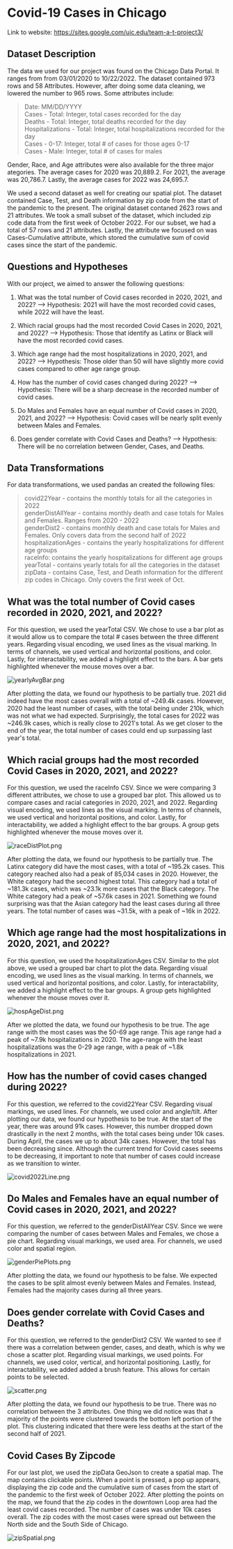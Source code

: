 # Covid-19 Cases in Chicago
Link to website: https://sites.google.com/uic.edu/team-a-t-project3/
## Dataset Description
The data we used for our project was found on the Chicago Data Portal. It ranges from from 03/01/2020 to 10/22/2022. The dataset contained 973 rows and 58 Attributes. However, after doing some data cleaning, we lowered the number to 965 rows. Some attributes include:
> Date: MM/DD/YYYY<br>
> Cases - Total: Integer, total cases recorded for the day <br>
> Deaths - Total: Integer, total deaths recorded for the day<br>
> Hospitalizations - Total: Integer, total hospitalizations recorded for the day<br>
> Cases - 0-17: Integer, total # of cases for those ages 0-17<br>
> Cases - Male: Integer, total # of cases for males<br>

Gender, Race, and Age attributes were also available for the three major ategories. The average cases for 2020 was 20,889.2. For 2021, the average was 20,786.7. Lastly, the average cases for 2022 was 24,695.7.

We used a second dataset as well for creating our spatial plot. The dataset contained Case, Test, and Death information by zip code from the start of the pandemic to the present. The original dataset contaned 2623 rows and 21 attributes. We took a small subset of the dataset, which included zip code data from the first week of October 2022. For our subset, we had a total of 57 rows and 21 attributes. Lastly, the attribute we focused on was Cases-Cumulative attribute, which stored the cumulative sum of covid cases since the start of the pandemic.

## Questions and Hypotheses
With our project, we aimed to answer the following questions:
1) What was the total number of Covid cases recorded in 2020, 2021, and 2022?
--> Hypothesis: 2021 will have the most recorded covid cases, while 2022 will have the least.

2) Which racial groups had the most recorded Covid Cases in 2020, 2021, and 2022?
--> Hypothesis: Those that identify as Latinx or Black will have the most recorded covid cases.

3) Which age range had the most hospitalizations in 2020, 2021, and 2022?
--> Hypothesis: Those older than 50 will have slightly more covid cases compared to other age range group.

4) How has the number of covid cases changed during 2022?
--> Hypothesis: There will be a sharp decrease in the recorded number of covid cases.

5) Do Males and Females have an equal number of Covid cases in 2020, 2021, and 2022?
--> Hypothesis: Covid cases will be nearly split evenly between Males and Females.

6) Does gender correlate with Covid Cases and Deaths?
--> Hypothesis: There will be no correlation between Gender, Cases, and Deaths.


## Data Transformations
For data transformations, we used pandas an created the following files:
> covid22Year - contains the monthly totals for all the categories in 2022<br>
> genderDistAllYear - contains monthly death and case totals for Males and Females. Ranges from 2020 - 2022<br>
> genderDist2 - contains monthly death and case totals for Males and Females. Only covers data from the second half of 2022<br>
> hospitalizationAges - contains the yearly hospitalizations for different age groups<br>
> raceInfo: contains the yearly hospitalizations for different age groups<br>
> yearTotal - contains yearly totals for all the categories in the dataset<br>
> zipData - contains Case, Test, and Death information for the different zip codes in Chicago. Only covers the first week of Oct.<br>

## What was the total number of Covid cases recorded in 2020, 2021, and 2022?
For this question, we used the yearTotal CSV. We chose to use a bar plot as it would allow us to compare the total # cases between the three different years. Regarding visual encoding, we used lines as the visual marking. In terms of channels, we used vertical and horizontal positions, and color. Lastly, for interactability, we added a highlight effect to the bars. A bar gets highlighted whenever the mouse moves over a bar.

![yearlyAvgBar.png](https://github.com/uic-vis/project-3-team-a-t/blob/aa707d022e46359bbc61f99e397a10ae7349ef69/yearlyAvgBar.png)

After plotting the data, we found our hypothesis to be partially true. 2021 did indeed have the most cases overall with a total of ~249.4k cases. However, 2020 had the least number of cases, with the total being under 210k, which was not what we had expected. Surprisingly, the total cases for 2022 was ~246.9k cases, which is really close to 2021's total. As we get closer to the end of the year, the total number of cases could end up surpassing last year's total.

## Which racial groups had the most recorded Covid Cases in 2020, 2021, and 2022?
For this question, we used the raceInfo CSV. Since we were comparing 3 different attributes, we chose to use a grouped bar plot. This allowed us to compare cases and racial categories in 2020, 2021, and 2022. Regarding visual encoding, we used lines as the visual marking. In terms of channels, we used vertical and horizontal positions, and color. Lastly, for interactability, we added a highlight effect to the bar groups. A group gets highlighted whenever the mouse moves over it.

![raceDistPlot.png](https://github.com/uic-vis/project-3-team-a-t/blob/f843d435087112984d0a3e8b9b5bac1c5e2386c1/raceDistPlot.png)

After plotting the data, we found our hypothesis to be partially true. The Latinx category did have the most cases, with a total of ~195.2k cases. This category reached also had a peak of 85,034 cases in 2020. However, the White category had the second highest total. This category had a total of ~181.3k cases, which was ~23.1k more cases that the Black category. The White category had a peak of ~57.6k cases in 2021. Something we found surprising was that the Asian category had the least cases during all three years. The total number of cases was ~31.5k, with a peak of ~16k in 2022.

## Which age range had the most hospitalizations in 2020, 2021, and 2022?
For this question, we used the hospitalizationAges CSV. Similar to the plot above, we used a grouped bar chart to plot the data. Regarding visual encoding, we used lines as the visual marking. In terms of channels, we used vertical and horizontal positions, and color. Lastly, for interactability, we added a highlight effect to the bar groups. A group gets highlighted whenever the mouse moves over it.

![hospAgeDist.png](https://github.com/uic-vis/project-3-team-a-t/blob/f843d435087112984d0a3e8b9b5bac1c5e2386c1/hospAgeDist.png)

After we plotted the data, we found our hypothesis to be true. The age range with the most cases was the 50-69 age range. This age range had a peak of ~7.9k hospitalizations in 2020. The age-range with the least hospitalizations was the 0-29 age range, with a peak of ~1.8k hospitalizations in 2021.

## How has the number of covid cases changed during 2022?
For this question, we referred to the covid22Year CSV. Regarding visual markings, we used lines. For channels, we used color and angle/tilt. After plotting our data, we found our hypothesis to be true. At the start of the year, there was around 91k cases. However, this number dropped down drastically in the next 2 months, with the total cases being under 10k cases. During April, the cases we up to about 34k cases. However, the total has been decreasing since. Although the current trend for Covid cases seeems to be decreasing, it important to note that number of cases could increase as we transition to winter.

![covid2022Line.png](https://github.com/uic-vis/project-3-team-a-t/blob/f843d435087112984d0a3e8b9b5bac1c5e2386c1/covid2022Line.png)

## Do Males and Females have an equal number of Covid cases in 2020, 2021, and 2022?
For this question, we referred to the genderDistAllYear CSV. Since we were comparing the number of cases between Males and Females, we chose a pie chart. Regarding visual markings, we used area. For channels, we used color and spatial region.

![genderPiePlots.png](https://github.com/uic-vis/project-3-team-a-t/blob/f843d435087112984d0a3e8b9b5bac1c5e2386c1/genderPiePlots.png)

After plotting the data, we found our hypothesis to be false. We expected the cases to be split almost evenly between Males and Females. Instead, Females had the majority cases during all three years.

## Does gender correlate with Covid Cases and Deaths?
For this question, we referred to the genderDist2 CSV. We wanted to see if there was a correlation between gender, cases, and death, which is why we chose a scatter plot. Regarding visual markings, we used points. For channels, we used color, vertical, and horizontal positioning. Lastly, for interactability, we added added a brush feature. This allows for certain points to be selected.

![scatter.png](https://github.com/uic-vis/project-3-team-a-t/blob/f843d435087112984d0a3e8b9b5bac1c5e2386c1/scatter.png)

After plotting the data, we found our hypothesis to be true. There was no correlation between the 3 attributes. One thing we did notice was that a majority of the points were clustered towards the bottom left portion of the plot. This clustering indicated that there were less deaths at the start of the second half of 2021.

## Covid Cases By Zipcode
For our last plot, we used the zipData GeoJson to create a spatial map. The map contains clickable points. When a point is pressed, a pop up appears, displaying the zip code and the cumulative sum of cases from the start of the pandemic to the first week of October 2022. After plotting the points on the map, we found that the zip codes in the downtown Loop area had the least covid cases recorded. The number of cases was under 10k cases overall. The zip codes with the most cases were spread out between the North side and the South Side of Chicago.

![zipSpatial.png](https://github.com/uic-vis/project-3-team-a-t/blob/f843d435087112984d0a3e8b9b5bac1c5e2386c1/zipSpatial.png)
